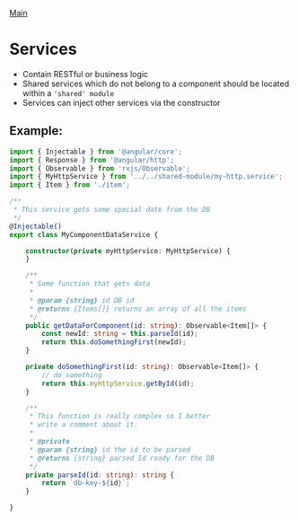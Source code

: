 [Main](../readme.md)

# Services

- Contain RESTful or business logic
- Shared services which do not belong to a component should be located within a `'shared' module`
- Services can inject other services via the constructor

## Example:

```typescript
import { Injectable } from '@angular/core';
import { Response } from '@angular/http';
import { Observable } from 'rxjs/Observable';
import { MyHttpService } from '../../shared-module/my-http.service';
import { Item } from './item';

/**
 * This service gets some special date from the DB
 */
@Injectable()
export class MyComponentDataService {

    constructor(private myHttpService: MyHttpService) {
    }

    /**
     * Some function that gets data
     * 
     * @param {string} id DB id
     * @returns {Items[]} returns an array of all the items
     */
    public getDataForComponent(id: string): Observable<Item[]> {
        const newId: string = this.parseId(id);
        return this.doSomethingFirst(newId);
    }

    private doSomethingFirst(id: string): Observable<Item[]> {
        // do something
        return this.myHttpService.getById(id);
    }

    /**
     * This function is really complex so I better
     * write a comment about it.
     * 
     * @private
     * @param {string} id the id to be parsed
     * @returns {string} parsed Id ready for the DB
     */
    private parseId(id: string): string {
        return `db-key-${id}`;
    }

}

```
